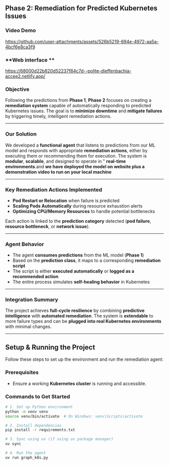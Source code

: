 



##  **Phase 2: Remediation for Predicted Kubernetes Issues**

###  **Video Demo**


https://github.com/user-attachments/assets/526b5219-694e-4972-aa5a-4bcf6e8ca3f9
###  **Web interface **
https://68000d22b820d52237f84c7d--polite-dieffenbachia-accee2.netlify.app/



###  **Objective**
Following the predictions from **Phase 1**, **Phase 2** focuses on creating a **remediation system** capable of automatically responding to predicted Kubernetes issues. The goal is to **minimize downtime** and **mitigate failures** by triggering timely, intelligent remediation actions.

---

### **Our Solution**
We developed a **functional agent** that listens to predictions from our ML model and responds with appropriate **remediation actions**, either by executing them or recommending them for execution. The system is **modular**, **scalable**, and designed to operate in " **real-time environments**.and **we have deployed the model on website plus a demonstration video to run on your local machine**

---

###  **Key Remediation Actions Implemented**

-  **Pod Restart or Relocation** when failure is predicted  
- **Scaling Pods Automatically** during resource exhaustion alerts  
-  **Optimizing CPU/Memory Resources** to handle potential bottlenecks  

Each action is linked to the **prediction category** detected (**pod failure**, **resource bottleneck**, or **network issue**).

---

### **Agent Behavior**

- The agent **consumes predictions** from the ML model (**Phase 1**)  
- Based on the **prediction class**, it maps to a corresponding **remediation script**  
- The script is either **executed automatically** or **logged as a recommended action**  
- The entire process simulates **self-healing behavior** in Kubernetes

---

###  **Integration Summary**
The project achieves **full-cycle resilience** by combining **predictive intelligence** with **automated remediation**. The system is **extendable** to more failure types and can be **plugged into real Kubernetes environments** with minimal changes.

---

##  Setup & Running the Project

Follow these steps to set up the environment and run the remediation agent:



###  Prerequisites
- Ensure a working **Kubernetes cluster** is running and accessible.

### Commands to Get Started

```bash
# 1. Set up Python environment
python -m venv venv
source venv/bin/activate  # On Windows: venv\Scripts\activate

# 2. Install dependencies
pip install -r requirements.txt

# 3. Sync using uv (if using uv package manager)
uv sync

# 4. Run the agent
uv run graph_k8s.py



